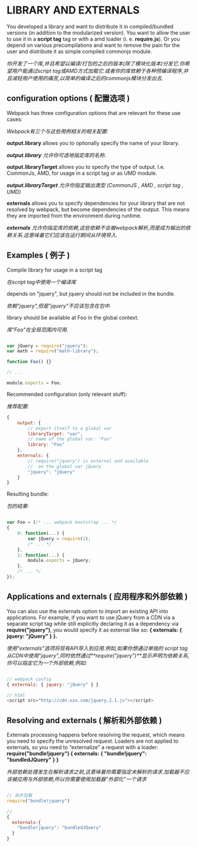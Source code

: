 # LIBRARY AND EXTERNALS

You developed a library and want to distribute it in compiled/bundled versions (in addition to the modularized version). You want to allow the user to use it in a **script tag** tag or with a amd loader (i. e. **require.js**). Or you depend on various precompilations and want to remove the pain for the user and distribute it as simple compiled commonjs module.

_你开发了一个库,并且希望以编译/打包的之后的版本(除了模块化版本)分发它.你希望用户能通过script tag或AMD方式加载它.或者你的库依赖于各种预编译程序,并且减轻用户使用的痛苦,以简单的编译之后的commonjs模块分发出去._

## configuration options ( 配置选项 )

Webpack has three configuration options that are relevant for these use cases:

_Webpack有三个与这些用例相关的相关配置:_

**output.library** allows you to optionally specify the name of your library.

_**output.library** 允许你可选地指定库的名称._

**output.libraryTarget** allows you to specify the type of output. I.e. CommonJs, AMD, for usage in a script tag or as UMD module.

_**output.libraryTarget** 允许你指定输出类型 (CommonJS , AMD , script tag , UMD)_

**externals** allows you to specify dependencies for your library that are not resolved by webpack, but become dependencies of the output. This means they are imported from the environment during runtime.

_**externals** 允许你指定库的依赖,这些依赖不会被webpack解析,而是成为输出的依赖关系.这意味着它们应该在运行期间从环境导入._


## Examples ( 例子 )

Compile library for usage in a script tag

_在script tag中使用一个编译库_

depends on "jquery", but jquery should not be included in the bundle.


_依赖"jquery",但是"jquery"不应该包含在包中._


library should be available at Foo in the global context.

_库"Foo"在全局范围内可用._

```javascript

var jQuery = require("jquery");
var math = require("math-library");

function Foo() {}

// ...

module.exports = Foo;

```


Recommended configuration (only relevant stuff):

_推荐配置:_

```javascript
{
    output: {
        // export itself to a global var
        libraryTarget: "var",
        // name of the global var: "Foo"
        library: "Foo"
    },
    externals: {
        // require("jquery") is external and available
        //  on the global var jQuery
        "jquery": "jQuery"
    }
}

```

Resulting bundle:

_包的结果:_

```javascript

var Foo = (/* ... webpack bootstrap ... */
{
    0: function(...) {
        var jQuery = require(1);
        /* ... */
    },
    1: function(...) {
        module.exports = jQuery;
    },
    /* ... */
});

```

## Applications and externals ( 应用程序和外部依赖 )

You can also use the externals option to import an existing API into applications. For example, if you want to use jQuery from a CDN via a separate script tag while still explicitly declaring it as a dependency via **require("jquery")**, you would specify it as external like so: **{ externals: { jquery: "jQuery" } }.**

_使用"externals"选项将现有API导入到应用.例如,如果你想通过单独的 script tag从CDN中使用"jquery",同时依然通过**require("jquery")**显示声明为依赖关系,你可以指定它为一个外部依赖,例如:_

```javascript

// webpack config
{ externals: { jquery: "jQuery" } }

// html
<script src="http://cdn.xxx.com/jquery.2.1.js"></script>

```

## Resolving and externals ( 解析和外部依赖 )

Externals processing happens before resolving the request, which means you need to specify the unresolved request. Loaders are not applied to externals, so you need to “externalize” a request with a loader: **require("bundle!jquery") { externals: { "bundle!jquery": "bundledJQuery" } }**

_外部依赖处理发生在解析请求之前,这意味着你需要指定未解析的请求.加载器不应该被应用与外部依赖,所以你需要使用加载器"外部化"一个请求_

```javascript

// 异步加载
require("bundle!jquery")

//
{
  externals:{
    "bundle!jquery": "bundledJQuery"
  }
}

```
